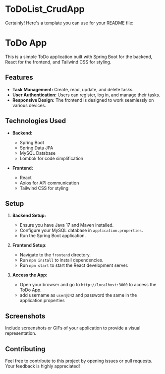# ToDoList_CrudApp
Certainly! Here's a template you can use for your README file:

# ToDo App

This is a simple ToDo application built with Spring Boot for the backend, React for the frontend, and Tailwind CSS for styling.

## Features

- **Task Management:** Create, read, update, and delete tasks.
- **User Authentication:** Users can register, log in, and manage their tasks.
- **Responsive Design:** The frontend is designed to work seamlessly on various devices.

## Technologies Used

- **Backend:**
  - Spring Boot
  - Spring Data JPA
  - MySQL Database
  - Lombok for code simplification

- **Frontend:**
  - React
  - Axios for API communication
  - Tailwind CSS for styling

## Setup

1. **Backend Setup:**
   - Ensure you have Java 17 and Maven installed.
   - Configure your MySQL database in `application.properties`.
   - Run the Spring Boot application.

2. **Frontend Setup:**
   - Navigate to the `frontend` directory.
   - Run `npm install` to install dependencies.
   - Run `npm start` to start the React development server.

3. **Access the App:**
   - Open your browser and go to `http://localhost:3000` to access the ToDo App.
   - add username as `user@342` and password the same in the application.properties

## Screenshots

Include screenshots or GIFs of your application to provide a visual representation.

## Contributing

Feel free to contribute to this project by opening issues or pull requests. Your feedback is highly appreciated!

